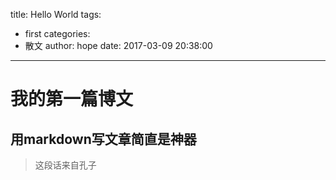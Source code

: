 title: Hello World
tags:
  - first
categories:
  - 散文
author: hope
date: 2017-03-09 20:38:00
---
# 我的第一篇博文

## 用markdown写文章简直是神器

> 这段话来自孔子